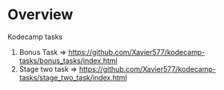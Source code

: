 # Overview

Kodecamp tasks

1. Bonus Task => https://github.com/Xavier577/kodecamp-tasks/bonus_tasks/index.html
2. Stage two task => https://github.com/Xavier577/kodecamp-tasks/stage_two_task/index.html
